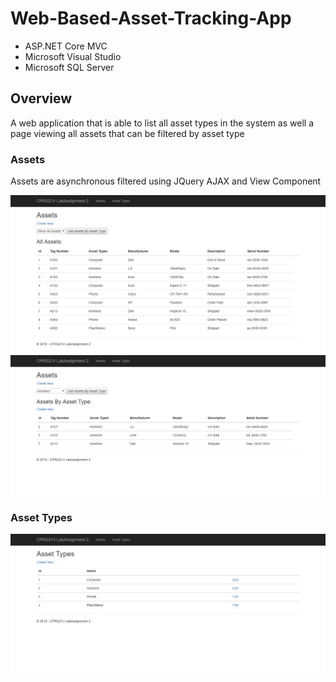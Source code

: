 # Web-Based-Asset-Tracking-App
- ASP.NET Core MVC
- Microsoft Visual Studio
- Microsoft SQL Server

## Overview
A web application that is able to list all asset types in the system as well a page 
viewing all assets that can be filtered by asset type

### Assets
Assets are asynchronous filtered using JQuery AJAX and View Component 

<img src="screenshots/allAssets.png" alt="assets">

<img src="screenshots/monitorAssets.png" alt="monitorAssets">

### Asset Types

<img src="screenshots/assetTypes.png" alt="assetTypes">

